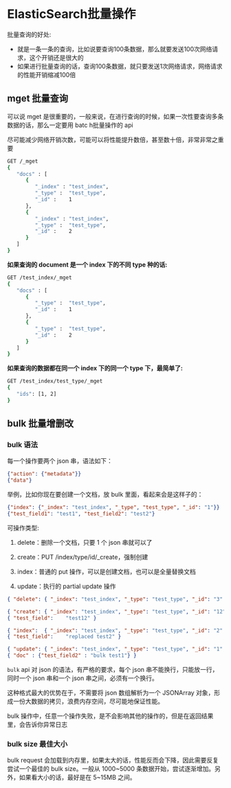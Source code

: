 # ElasticSearch批量操作

批量查询的好处:

- 就是一条一条的查询，比如说要查询100条数据，那么就要发送100次网络请求，这个开销还是很大的
- 如果进行批量查询的话，查询100条数据，就只要发送1次网络请求，网络请求的性能开销缩减100倍

## mget 批量查询

可以说 mget 是很重要的，一般来说，在进行查询的时候，如果一次性要查询多条数据的话，那么一定要用 batc h批量操作的 api

尽可能减少网络开销次数，可能可以将性能提升数倍，甚至数十倍，非常非常之重要

```bash
GET /_mget
{
   "docs" : [
      {
         "_index" : "test_index",
         "_type" :  "test_type",
         "_id" :    1
      },
      {
         "_index" : "test_index",
         "_type" :  "test_type",
         "_id" :    2
      }
   ]
}
```

**如果查询的 document 是一个 index 下的不同 type 种的话:**

```bash
GET /test_index/_mget
{
   "docs" : [
      {
         "_type" :  "test_type",
         "_id" :    1
      },
      {
         "_type" :  "test_type",
         "_id" :    2
      }
   ]
}
```

**如果查询的数据都在同一个 index 下的同一个 type 下，最简单了:**

```bash
GET /test_index/test_type/_mget
{
   "ids": [1, 2]
}
```

## bulk 批量增删改

### bulk 语法

每一个操作要两个 json 串，语法如下：

```json
{"action": {"metadata"}}
{"data"}
```

举例，比如你现在要创建一个文档，放 bulk 里面，看起来会是这样子的：

```json
{"index": {"_index": "test_index", "_type", "test_type", "_id": "1"}}
{"test_field1": "test1", "test_field2": "test2"}
```

可操作类型:

1. delete：删除一个文档，只要 1 个 json 串就可以了

2. create：PUT /index/type/id/_create，强制创建

3. index：普通的 put 操作，可以是创建文档，也可以是全量替换文档

4. update：执行的 partial update 操作

```json
{ "delete": { "_index": "test_index", "_type": "test_type", "_id": "3" }}

{ "create": { "_index": "test_index", "_type": "test_type", "_id": "12" }}
{ "test_field":    "test12" }

{ "index":  { "_index": "test_index", "_type": "test_type", "_id": "2" }}
{ "test_field":    "replaced test2" }

{ "update": { "_index": "test_index", "_type": "test_type", "_id": "1", "_retry_on_conflict" : 3} }
{ "doc" : {"test_field2" : "bulk test1"} }
```

`bulk` api 对 json 的语法，有严格的要求，每个 json 串不能换行，只能放一行，同时一个 json 串和一个 json 串之间，必须有一个换行。

这种格式最大的优势在于，不需要将 json 数组解析为一个 JSONArray 对象，形成一份大数据的拷贝，浪费内存空间，尽可能地保证性能。

bulk 操作中，任意一个操作失败，是不会影响其他的操作的，但是在返回结果里，会告诉你异常日志

### bulk size 最佳大小

bulk request 会加载到内存里，如果太大的话，性能反而会下降，因此需要反复尝试一个最佳的 bulk size。一般从 1000~5000 条数据开始，尝试逐渐增加。另外，如果看大小的话，最好是在 5~15MB 之间。















